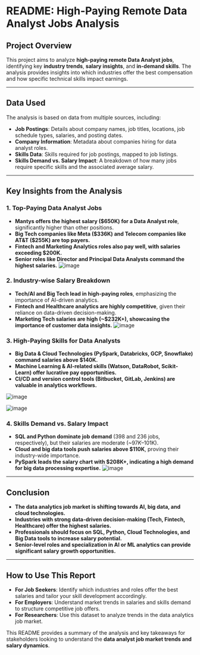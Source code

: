 # **README: High-Paying Remote Data Analyst Jobs Analysis**

## **Project Overview**
This project aims to analyze **high-paying remote Data Analyst jobs**, identifying key **industry trends**, **salary insights**, and **in-demand skills**. The analysis provides insights into which industries offer the best compensation and how specific technical skills impact earnings.

---

## **Data Used**
The analysis is based on data from multiple sources, including:
- **Job Postings**: Details about company names, job titles, locations, job schedule types, salaries, and posting dates.
- **Company Information**: Metadata about companies hiring for data analyst roles.
- **Skills Data**: Skills required for job postings, mapped to job listings.
- **Skills Demand vs. Salary Impact**: A breakdown of how many jobs require specific skills and the associated average salary.

---

## **Key Insights from the Analysis**

### **1. Top-Paying Data Analyst Jobs**
- **Mantys offers the highest salary ($650K) for a Data Analyst role**, significantly higher than other positions.
- **Big Tech companies like Meta ($336K) and Telecom companies like AT&T ($255K) are top payers.**
- **Fintech and Marketing Analytics roles also pay well, with salaries exceeding $200K.**
- **Senior roles like Director and Principal Data Analysts command the highest salaries.**
  ![image](https://github.com/user-attachments/assets/0422c528-afd4-4fce-9220-9e07728cca23)


### **2. Industry-wise Salary Breakdown**
- **Tech/AI and Big Tech lead in high-paying roles**, emphasizing the importance of AI-driven analytics.
- **Fintech and Healthcare analytics are highly competitive**, given their reliance on data-driven decision-making.
- **Marketing Tech salaries are high (~$232K+), showcasing the importance of customer data insights.**
![image](https://github.com/user-attachments/assets/74207df7-07ed-4ca6-b529-33405733889e)


### **3. High-Paying Skills for Data Analysts**
- **Big Data & Cloud Technologies (PySpark, Databricks, GCP, Snowflake) command salaries above $140K.**
- **Machine Learning & AI-related skills (Watson, DataRobot, Scikit-Learn) offer lucrative pay opportunities.**
- **CI/CD and version control tools (Bitbucket, GitLab, Jenkins) are valuable in analytics workflows.**

![image](https://github.com/user-attachments/assets/6b06d49f-e9ac-4cb0-a3de-a35a473bd6fb)

![image](https://github.com/user-attachments/assets/6cf19c2d-f91a-4aab-afc0-56e6d841e978)


### **4. Skills Demand vs. Salary Impact**
- **SQL and Python dominate job demand** (398 and 236 jobs, respectively), but their salaries are moderate (~$97K–$101K).
- **Cloud and big data tools push salaries above $110K**, proving their industry-wide importance.
- **PySpark leads the salary chart with $208K+, indicating a high demand for big data processing expertise.**
![image](https://github.com/user-attachments/assets/d24aa1dc-7307-4b92-9b16-ad6fc22a7be8)

---

## **Conclusion**
- **The data analytics job market is shifting towards AI, big data, and cloud technologies.**
- **Industries with strong data-driven decision-making (Tech, Fintech, Healthcare) offer the highest salaries.**
- **Professionals should focus on SQL, Python, Cloud Technologies, and Big Data tools to increase salary potential.**
- **Senior-level roles and specialization in AI or ML analytics can provide significant salary growth opportunities.**

---

## **How to Use This Report**
- **For Job Seekers**: Identify which industries and roles offer the best salaries and tailor your skill development accordingly.
- **For Employers**: Understand market trends in salaries and skills demand to structure competitive job offers.
- **For Researchers**: Use this dataset to analyze trends in the data analytics job market.

This README provides a summary of the analysis and key takeaways for stakeholders looking to understand the **data analyst job market trends and salary dynamics**.

